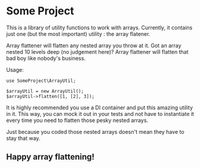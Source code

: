 # Some Project

This is a library of utility functions to work with arrays. Currently, 
it contains just one (but the most important) utility : the array
flatener. 

Array flattener will flatten any nested array you throw at it. Got an 
array nested 10 levels deep (no judgement here)? Array flattener will
flatten that bad boy like nobody's business. 

Usage:

```
use SomeProject\ArrayUtil;

$arrayUtil = new ArrayUtil();
$arrayUtil->flatten([1, [2], 3]);
```

It is highly recommended you use a DI container and put this amazing 
utility in it. This way, you can mock it out in your tests and not have
to instantiate it every time you need to flatten those pesky nested arrays.

Just because you coded those nested arrays doesn't mean they have to stay
that way. 

## Happy array flattening!